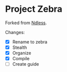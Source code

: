 Project Zebra
===========================================

Forked from [Ndless](https://github.com/ndless-nspire/Ndless).

Changes:
- [x] Rename to zebra
- [x] Stealth
- [x] Organize
- [X] Compile
- [ ] Create guide
